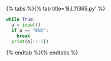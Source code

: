 {% tabs %}{% tab title='BJ_11365.py' %}

```py
while True:
  a = input()
  if a == "END":
    break
  print(a[::-1])
```

{% endtab %}{% endtabs %}
